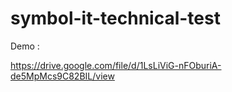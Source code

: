 # symbol-it-technical-test

Demo :

https://drive.google.com/file/d/1LsLiViG-nFOburiA-de5MpMcs9C82BIL/view
